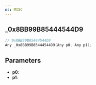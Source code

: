 ```yaml
---
ns: MISC
---
```

## _0x8BB99B85444544D9

```c
// 0x8BB99B85444544D9
Any _0x8BB99B85444544D9(Any p0, Any p1);
```

## Parameters
* **p0**:
* **p1**:
